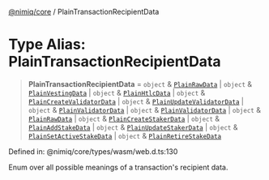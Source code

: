 [@nimiq/core](../globals.md) / PlainTransactionRecipientData

# Type Alias: PlainTransactionRecipientData

> **PlainTransactionRecipientData** = `object` & [`PlainRawData`](../interfaces/PlainRawData.md) \| `object` & [`PlainVestingData`](../interfaces/PlainVestingData.md) \| `object` & [`PlainHtlcData`](../interfaces/PlainHtlcData.md) \| `object` & [`PlainCreateValidatorData`](../interfaces/PlainCreateValidatorData.md) \| `object` & [`PlainUpdateValidatorData`](../interfaces/PlainUpdateValidatorData.md) \| `object` & [`PlainValidatorData`](../interfaces/PlainValidatorData.md) \| `object` & [`PlainValidatorData`](../interfaces/PlainValidatorData.md) \| `object` & [`PlainRawData`](../interfaces/PlainRawData.md) \| `object` & [`PlainCreateStakerData`](../interfaces/PlainCreateStakerData.md) \| `object` & [`PlainAddStakeData`](../interfaces/PlainAddStakeData.md) \| `object` & [`PlainUpdateStakerData`](../interfaces/PlainUpdateStakerData.md) \| `object` & [`PlainSetActiveStakeData`](../interfaces/PlainSetActiveStakeData.md) \| `object` & [`PlainRetireStakeData`](../interfaces/PlainRetireStakeData.md)

Defined in: @nimiq/core/types/wasm/web.d.ts:130

Enum over all possible meanings of a transaction\'s recipient data.
